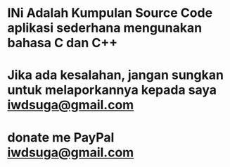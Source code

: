 # INi Adalah Kumpulan Source Code aplikasi sederhana mengunakan bahasa C dan C++
# Jika ada kesalahan, jangan sungkan untuk melaporkannya kepada saya iwdsuga@gmail.com

# donate me PayPal iwdsuga@gmail.com
